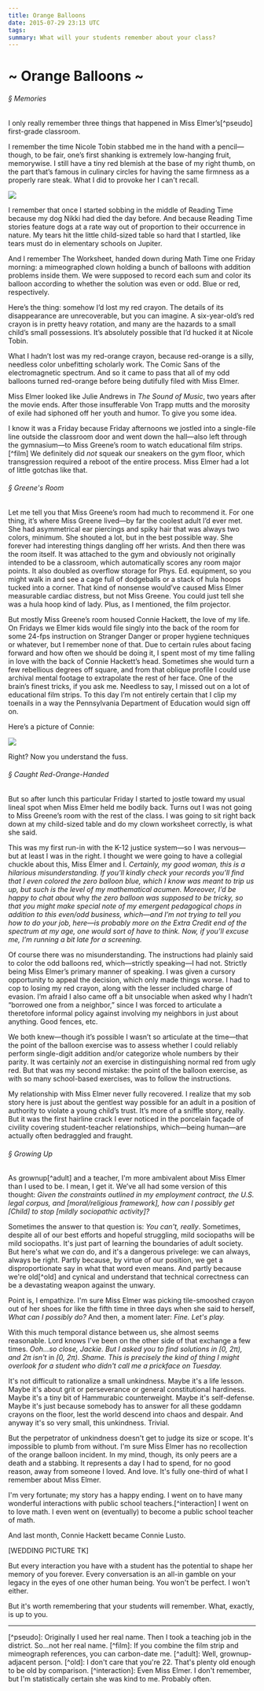 ```yaml
---
title: Orange Balloons
date: 2015-07-29 23:13 UTC
tags:
summary: What will your students remember about your class?
---
```


# ~ Orange Balloons ~

###### &sect; Memories
I only really remember three things that happened in Miss Elmer’s[^pseudo] first-grade classroom.

I remember the time Nicole Tobin stabbed me in the hand with a pencil&mdash;though, to be fair, one’s first shanking is extremely low-hanging fruit, memorywise.  I still have a tiny red blemish at the base of my right thumb, on the part that’s famous in culinary circles for having the same firmness as a properly rare steak.  What I did to provoke her I can't recall.

<img src="/images/thumb.jpg">

I remember that once I started sobbing in the middle of Reading Time because my dog Nikki had died the day before.  And because Reading Time stories feature dogs at a rate way out of proportion to their occurrence in nature.  My tears hit the little child-sized table so hard that I startled, like tears must do in elementary schools on Jupiter.

And I remember The Worksheet, handed down during Math Time one Friday morning: a mimeographed clown holding a bunch of balloons with addition problems inside them.  We were supposed to record each sum and color its balloon according to whether the solution was even or odd.  Blue or red, respectively.

Here’s the thing: somehow I’d lost my red crayon.  The details of its disappearance are unrecoverable, but you can imagine.  A six-year-old’s red crayon is in pretty heavy rotation, and many are the hazards to a small child’s small possessions.  It’s absolutely possible that I’d hucked it at Nicole Tobin.

What I hadn’t lost was my red-orange crayon, because red-orange is a silly, needless color unbefitting scholarly work.  The Comic Sans of the electromagnetic spectrum.  And so it came to pass that all of my odd balloons turned red-orange before being dutifully filed with Miss Elmer.

Miss Elmer looked like Julie Andrews in *The Sound of Music*, two years after the movie ends.  After those insufferable Von Trapp mutts and the morosity of exile had siphoned off her youth and humor.  To give you some idea.

I know it was a Friday because Friday afternoons we jostled into a single-file line outside the classroom door and went down the hall—also left through the gymnasium—to Miss Greene’s room to watch educational film strips.[^film] We definitely did *not* squeak our sneakers on the gym floor, which transgression required a reboot of the entire process.  Miss Elmer had a lot of little gotchas like that.

###### &sect; Greene's Room
Let me tell you that Miss Greene’s room had much to recommend it.  For one thing, it’s where Miss Greene lived&mdash;by far the coolest adult I’d ever met.  She had asymmetrical ear piercings and spiky hair that was always two colors, minimum.  She shouted a lot, but in the best possible way.  She forever had interesting things dangling off her wrists. And then there was the room itself.  It was attached to the gym and obviously not originally intended to be a classroom, which automatically scores any room major points.  It also doubled as overflow storage for Phys. Ed. equipment, so you might walk in and see a cage full of dodgeballs or a stack of hula hoops tucked into a corner.  That kind of nonsense would’ve caused Miss Elmer measurable cardiac distress, but not Miss Greene.  You could just tell she was a hula hoop kind of lady.  Plus, as I mentioned, the film projector.

But mostly Miss Greene’s room housed Connie Hackett, the love of my life.  On Fridays we Elmer kids would file singly into the back of the room for some 24-fps instruction on Stranger Danger or proper hygiene techniques or whatever, but I remember none of that.  Due to certain rules about facing forward and how often we should be doing it, I spent most of my time falling in love with the back of Connie Hackett’s head.  Sometimes she would turn a few rebellious degrees off square, and from that oblique profile I could use archival mental footage to extrapolate the rest of her face. One of the brain’s finest tricks, if you ask me.  Needless to say, I missed out on a lot of educational film strips.  To this day I’m not entirely certain that I clip my toenails in a way the Pennsylvania Department of Education would sign off on.

Here’s a picture of Connie:

<img src="/images/first_grade.jpg">

Right?  Now you understand the fuss.

###### &sect; Caught Red-Orange-Handed
But so after lunch this particular Friday I started to jostle toward my usual lineal spot when Miss Elmer held me bodily back.  Turns out I was not going to Miss Greene’s room with the rest of the class.  I was going to sit right back down at my child-sized table and do my clown worksheet correctly, is what she said.

This was my first run-in with the K-12 justice system&mdash;so I was nervous&mdash;but at least I was in the right.  I thought we were going to have a collegial chuckle about this, Miss Elmer and I.  *Certainly, my good woman, this is a hilarious misunderstanding.  If you’ll kindly check your records you’ll find that I even colored the zero balloon blue, which I know was meant to trip us up, but such is the level of my mathematical acumen.  Moreover, I’d be happy to chat about* why *the zero balloon was supposed to be tricky, so that you might make special note of my emergent pedagogical chops in addition to this even/odd business, which&mdash;and I’m not trying to tell you how to do your job, here&mdash;is probably more on the Extra Credit end of the spectrum at my age, one would sort of have to think.  Now, if you’ll excuse me, I’m running a bit late for a screening.*

Of course there was no misunderstanding.  The instructions had plainly said to color the odd balloons red, which&mdash;strictly speaking&mdash;I had not.  Strictly being Miss Elmer’s primary manner of speaking.  I was given a cursory opportunity to appeal the decision, which only made things worse.  I had to cop to losing my red crayon, along with the lesser included charge of evasion.  I’m afraid I also came off a bit unsociable when asked why I hadn’t “borrowed one from a neighbor,” since I was forced to articulate a theretofore informal policy against involving my neighbors in just about anything.  Good fences, etc.

We both knew&mdash;though it’s possible I wasn’t so articulate at the time&mdash;that the point of the balloon exercise was to assess whether I could reliably perform single-digit addition and/or categorize whole numbers by their parity.  It was certainly *not* an exercise in distinguishing normal red from ugly red.  But that was my second mistake: the point of the balloon exercise, as with so many school-based exercises, was to follow the instructions.

My relationship with Miss Elmer never fully recovered.  I realize that my sob story here is just about the gentlest way possible for an adult in a position of authority to violate a young child’s trust.  It’s more of a sniffle story, really. But it was the first hairline crack I ever noticed in the porcelain fa&#x00e7;ade of civility covering student-teacher relationships, which&mdash;being human&mdash;are actually often bedraggled and fraught.

###### &sect; Growing Up
As grownup[^adult] and a teacher, I'm more ambivalent about Miss Elmer than I used to be.  I mean, I get it. We’ve all had some version of this thought: *Given the constraints outlined in my employment contract, the U.S. legal corpus, and [moral/religious framework], how can I possibly get [Child] to stop [mildly sociopathic activity]?*

Sometimes the answer to that question is: *You can't, really*.  Sometimes, despite all of our best efforts and hopeful struggling, mild sociopaths will be mild sociopaths.  It's just part of learning the boundaries of adult society.  But here's what we *can* do, and it's a dangerous privelege: we can always, always be right. Partly because, by virtue of our position, we get a disproportionate say in what that word even means.  And partly because we're old[^old] and cynical and understand that technical correctness can be a devastating weapon against the unwary.

Point is, I empathize.  I'm sure Miss Elmer was picking tile-smooshed crayon out of her shoes for like the fifth time in three days when she said to herself, *What can I possibly do?* And then, a moment later: *Fine. Let's play.*

With this much temporal distance between us, she almost seems reasonable.  Lord knows I've been on the other side of that exchange a few times.  *Ooh...so close, Jackie. But I asked you to find solutions in [0, 2&pi;), and 2&pi; isn't* in *[0, 2&pi;).  Shame.  This is precisely the kind of thing I might overlook for a student who didn't call me a prickface on Tuesday.*

It's not difficult to rationalize a small unkindness.  Maybe it's a life lesson.  Maybe it's about grit or perseverance or general constitutional hardiness.  Maybe it's a tiny bit of Hammurabic counterweight.  Maybe it's self-defense.  Maybe it's just because somebody has to answer for all these goddamn crayons on the floor, lest the world descend into chaos and despair.  And anyway it's so very small, this unkindness. Trivial.

But the perpetrator of unkindness doesn't get to judge its size or scope. It's impossible to plumb from without. I'm sure Miss Elmer has no recollection of the orange balloon incident. In my mind, though, its only peers are a death and a stabbing. It represents a day I had to spend, for no good reason, away from someone I loved. And love. It's fully one-third of what I remember about Miss Elmer.

I'm very fortunate; my story has a happy ending. I went on to have many wonderful interactions with public school teachers.[^interaction] I went on to love math. I even went on (eventually) to become a public school teacher of math.

And last month, Connie Hackett became Connie Lusto.

[WEDDING PICTURE TK]

But every interaction you have with a student has the potential to shape her memory of you forever. Every conversation is an all-in gamble on your legacy in the eyes of one other human being. You won't be perfect. I won't either.

But it's worth remembering that your students will remember. What, exactly, is up to you.

<hr/>
<!-- Footnotes -->
[^pseudo]: Originally I used her real name. Then I took a teaching job in the district. So...not her real name.
[^film]: If you combine the film strip and mimeograph references, you can carbon-date me.
[^adult]: Well, grownup-adjacent person.
[^old]: I don't care that you're 22.  That's plenty old enough to be old by comparison.
[^interaction]: Even Miss Elmer. I don't remember, but I'm statistically certain she was kind to me. Probably often.